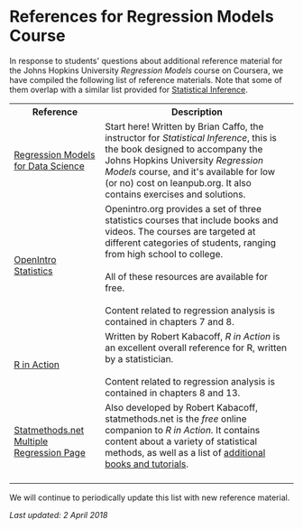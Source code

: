 # References for Regression Models Course

In response to students' questions about additional reference material for the Johns Hopkins University *Regression Models* course on Coursera, we have compiled the following list of reference materials. Note that some of them overlap with a similar list provided for [Statistical Inference](http://bit.ly/2c50sKo).

<table>
<tr><th>Reference</th><th>Description</th></tr>
<tr><td><a href="http://bit.ly/2Je2FBR"> Regression Models for Data Science </a></td><td>Start here! Written by Brian Caffo, the instructor for <em>Statistical Inference</em>, this is the book designed to accompany the Johns Hopkins University <em>Regression Models</em> course, and it's available for low (or no) cost on leanpub.org. It also contains exercises and solutions.</td></tr>
<tr><td><a href="http://bit.ly/2jTPJn8"> OpenIntro Statistics </a></td><td>Openintro.org provides a set of three statistics courses that include books and videos. The courses are targeted at different categories of students, ranging from high school to college. <br><br> All of these resources are available for free.<br><br> Content related to regression analysis is contained in chapters 7 and 8. </td></tr>
<tr><td> <a href="http://bit.ly/2lpE8BD"> R in Action</a></td><td>Written by Robert Kabacoff, <em>R in Action</em> is an excellent overall reference for R, written by a statistician.  <br><br>Content related to regression analysis is contained in chapters 8 and 13.</td></tr>
<tr><td><a href="http://bit.ly/2IlH2OR"> Statmethods.net Multiple Regression Page</a> </td><td>Also developed by Robert Kabacoff, statmethods.net is the <em>free</em> online companion to <em>R in Action.</em> It contains content about a variety of statistical methods, as well as a list of <a href="http://statmethods.net/about/books.html"> additional books and tutorials</a>.<br><br> </td></tr>
</table>


We will continue to periodically update this list with new reference material.

*Last updated: 2 April 2018*
